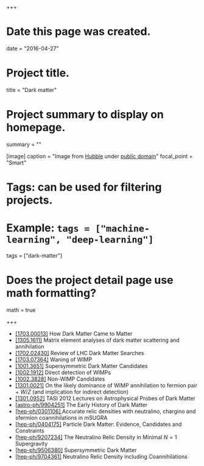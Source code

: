 +++
# Date this page was created.
date = "2016-04-27"

# Project title.
title = "Dark matter"

# Project summary to display on homepage.
summary = ""

[image]
  caption = "Image from [Hubble](http://imgsrc.hubblesite.org/hvi/uploads/image_file/image_attachment/8593/compass_large_web.jpg) under [public domain](http://hubble.stsci.edu/about_us/copyright.php)"
  focal_point = "Smart"

# Tags: can be used for filtering projects.
# Example: `tags = ["machine-learning", "deep-learning"]`
tags = ["dark-matter"]

# Does the project detail page use math formatting?
math = true

+++

* [[1703.00013]](https://arxiv.org/abs/1703.00013) How Dark Matter Came to Matter
* [[1305.1611]](https://arxiv.org/abs/1305.1611) Matrix element analyses of dark matter scattering and annihilation
* [[1702.02430]](https://arxiv.org/abs/1702.02430) Review of LHC Dark Matter Searches
* [[1703.07364]](https://arxiv.org/abs/1703.07364) Waning of WIMP
* [[1001.3651]](http://arxiv.org/abs/1001.3651) Supersymmetric Dark Matter Candidates
* [[1002.1912]](http://arxiv.org/abs/1002.1912) Direct detection of WIMPs
* [[1002.3828]](http://arxiv.org/abs/1002.3828) Non-WIMP Candidates
* [[1301.0021]](http://arxiv.org/abs/1301.0021) On the likely dominance of WIMP annihilation to fermion pair + $W$/$Z$ (and implication for indirect detection)
* [[1301.0952]](http://arxiv.org/abs/1301.0952) TASI 2012 Lectures on Astrophysical Probes of Dark Matter
* [[astro-ph/9904251]](http://arxiv.org/abs/astro-ph/9904251) The Early History of Dark Matter
* [[hep-ph/0301106] ](http://arxiv.org/abs/hep-ph/0301106) Accurate relic densities with neutralino, chargino and sfermion coannihilations in mSUGRA
* [[hep-ph/0404175]](http://arxiv.org/abs/hep-ph/0404175) Particle Dark Matter: Evidence, Candidates and Constraints
* [[hep-ph/9207234]](http://arxiv.org/abs/hep-ph/9207234) The Neutralino Relic Density in Minimal $N=1$ Supergravity
* [[hep-ph/9506380]](http://arxiv.org/abs/hep-ph/9506380) Supersymmetric Dark Matter
* [[hep-ph/9704361]](http://arxiv.org/abs/hep-ph/9704361) Neutralino Relic Density including Coannihilations
